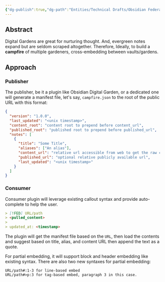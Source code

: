 ```yaml
---
{"dg-publish":true,"dg-path":"Entities/Technical Drafts/Obsidian Federated Embed.md","permalink":"/entities/technical-drafts/obsidian-federated-embed/","title":"Obsidian Federated Embed","tags":["technical-draft"]}
---
```



## Abstract
Digital Gardens are great for nurturing thought. And, evergreen notes expand but are seldom scraped altogether. Therefore, Ideally, to build a **campfire** of multiple gardeners, cross-embedding between vaults/gardens.

## Approach
### Publisher
The publisher, be it a plugin like Obsidian Digital Garden, or a dedicated one will generate a manifest file, let's say, `campfire.json` to the root of the public URL with this format:

```json
{
  "version": "1.0.0",
  "last_updated": "<unix timestamp>",
  "content_root": "content root to prepend before content_url",
  "published_root": "published root to prepend before published_url",
  "notes": [
    {
      "title": "Some Title",
      "aliases": ["An alias"],
      "content_url": "relative url accessible from web to get the raw content",
      "published_url": "optional relative publicly available url",
      "last_updated": "<unix timestamp>"
    }
  ]
}
```

### Consumer
Consumer plugin will leverage existing callout syntax and provide auto-complete to help the user.

```md
> [!FED] URL/path
> <pulled_content>
>
> updated_at: <timestamp>
```

The plugin will get the manifest file based on the `URL`, then load the contents and suggest based on title, alias, and content URL then append the text as a quote.

For partial embedding, it will support block and header embedding like existing syntax. There are also two new syntaxes for partial embedding:

```
URL/path#:1-3 for line-based embed
URL/path#>p:3 for tag-based embed, paragraph 3 in this case.
```
